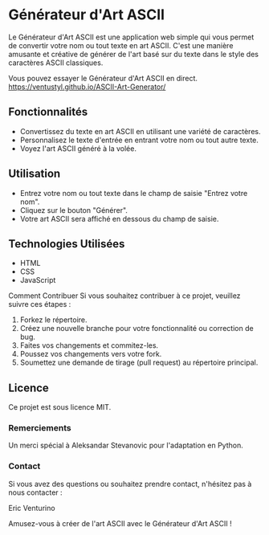 
# Générateur d'Art ASCII 

Le Générateur d'Art ASCII est une application web simple qui vous permet de convertir votre nom ou tout texte en art ASCII. C'est une manière amusante et créative de générer de l'art basé sur du texte dans le style des caractères ASCII classiques.

Vous pouvez essayer le Générateur d'Art ASCII en direct.
https://ventustyl.github.io/ASCII-Art-Generator/

## Fonctionnalités

-   Convertissez du texte en art ASCII en utilisant une variété de caractères.
-   Personnalisez le texte d'entrée en entrant votre nom ou tout autre texte.
-   Voyez l'art ASCII généré à la volée.

## Utilisation

-   Entrez votre nom ou tout texte dans le champ de saisie "Entrez votre nom".
-   Cliquez sur le bouton "Générer".
-   Votre art ASCII sera affiché en dessous du champ de saisie.

## Technologies Utilisées

-   HTML
-   CSS
-   JavaScript

Comment Contribuer Si vous souhaitez contribuer à ce projet, veuillez suivre ces étapes :

1.  Forkez le répertoire.
2.  Créez une nouvelle branche pour votre fonctionnalité ou correction de bug.
3.  Faites vos changements et commitez-les.
4.  Poussez vos changements vers votre fork.
5.  Soumettez une demande de tirage (pull request) au répertoire principal.

## Licence 
Ce projet est sous licence MIT.

### Remerciements 
Un merci spécial à Aleksandar Stevanovic pour l'adaptation en Python.

### Contact 
Si vous avez des questions ou souhaitez prendre contact, n'hésitez pas à nous contacter :

Eric Venturino

Amusez-vous à créer de l'art ASCII avec le Générateur d'Art ASCII !
